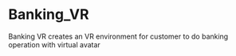# Banking_VR
Banking VR creates an VR environment for customer to do banking operation with virtual avatar

